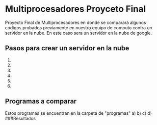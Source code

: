 # Multiprocesadores Proyceto Final
Proyecto Final de Multiprocesadores en donde se comparará algunos códigos probados previamente en nuestro equipo de computo contra un servidor en la nube. En este caso sera un servidor en la nube de google.
## Pasos para crear un servidor en la nube
1. 
2.
3.
4.
5.
6.
## Programas a comparar
Estos programas se encuentran en la carpeta de "programas"
a)
b)
c)
d)
###Resultados

